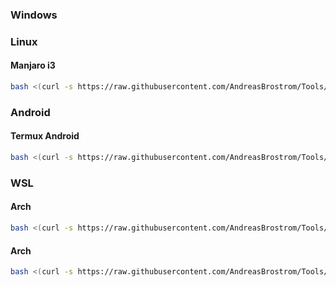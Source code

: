 ### Windows

### Linux
#### Manjaro i3
```bash
bash <(curl -s https://raw.githubusercontent.com/AndreasBrostrom/Tools/master/SetupScripts/setupManjaroI3.sh)
```

### Android
#### Termux Android
```bash
bash <(curl -s https://raw.githubusercontent.com/AndreasBrostrom/Tools/master/SetupScripts/setupAndroidTermux.sh)
```

### WSL
#### Arch
```bash
bash <(curl -s https://raw.githubusercontent.com/AndreasBrostrom/Tools/master/SetupScripts/setupNewWSL_Arch.sh)
```

#### Arch
```bash
bash <(curl -s https://raw.githubusercontent.com/AndreasBrostrom/Tools/master/SetupScripts/setupNewWSL_Ubuntu.sh)
```
